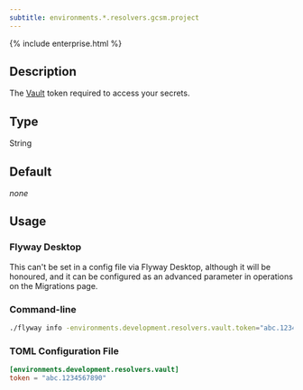 ```yaml
---
subtitle: environments.*.resolvers.gcsm.project
---
```


{% include enterprise.html %}

## Description

The [Vault](https://www.vaultproject.io/) token required to access your secrets.

## Type

String

## Default

<i>none</i>

## Usage

### Flyway Desktop

This can't be set in a config file via Flyway Desktop, although it will be honoured, and it can be configured as an advanced parameter in operations on the Migrations page.

### Command-line

```bash
./flyway info -environments.development.resolvers.vault.token="abc.1234567890"
```

### TOML Configuration File

```toml
[environments.development.resolvers.vault]
token = "abc.1234567890"
```
